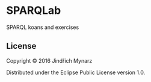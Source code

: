 # SPARQLab

SPARQL koans and exercises

## License

Copyright © 2016 Jindřich Mynarz

Distributed under the Eclipse Public License version 1.0.
